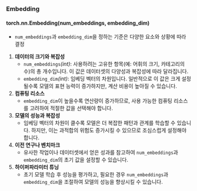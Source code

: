 ### Embedding

#### torch.nn.Embedding(num_embeddings, embedding_dim)
- `num_embeddings`과 `embedding_dim`을 정하는 기준은 다양한 요소와 상황에 따라 결정
1. **데이터의 크기와 복잡성**
    - `num_embeddings`*(int)*: 사용하려는 고유한 항목(예: 어휘의 크기, 카테고리의 수)의 총 개수입니다. 이 값은 데이터셋의 다양성과 복잡성에 따라 달라집니다.
    - `embedding_dim`*(int)*: 임베딩 벡터의 차원입니다. 일반적으로 이 값은 크게 설정될수록 모델의 표현 능력이 증가하지만, 계산 비용이 높아질 수 있습니다.
2. **컴퓨팅 리소스**
    - `embedding_dim`이 높을수록 연산량이 증가하므로, 사용 가능한 컴퓨팅 리소스를 고려하여 적절한 값을 선택해야 합니다.
3. **모델의 성능과 복잡성**
    - 임베딩 벡터의 차원이 클수록 모델은 더 복잡한 패턴과 관계를 학습할 수 있습니다. 하지만, 이는 과적합의 위험도 증가시킬 수 있으므로 조심스럽게 설정해야 합니다.
4. **이전 연구나 벤치마크**
    - 유사한 작업이나 데이터셋에서 얻은 성과를 참고하여 `num_embeddings`과 `embedding_dim`의 초기 값을 설정할 수 있습니다.
5. **하이퍼파라미터 튜닝**
    - 초기 모델 학습 후 성능을 평가하고, 필요한 경우 `num_embeddings`과 `embedding_dim`을 조절하여 모델의 성능을 향상시킬 수 있습니다.

